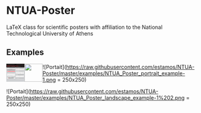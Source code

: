 # NTUA-Poster
 LaTeX class for scientific posters with affiliation to the National Technological University of Athens

## Examples

<a href="url"><img src="https://raw.githubusercontent.com/estamos/NTUA-Poster/master/examples/NTUA_Poster_portrait_example-1.png" align="left" height="48" width="48" ></a>

<a href="url"><img src="https://raw.githubusercontent.com/estamos/NTUA-Poster/master/examples/NTUA_Poster_landscape_example-1%202.png" align="left" height="48" width="48" ></a>

![Portait](https://raw.githubusercontent.com/estamos/NTUA-Poster/master/examples/NTUA_Poster_portrait_example-1.png = 250x250)

![Portait](https://raw.githubusercontent.com/estamos/NTUA-Poster/master/examples/NTUA_Poster_landscape_example-1%202.png = 250x250)
